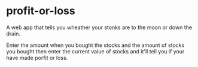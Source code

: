 # profit-or-loss
A web app that tells you wheather your stonks are to the moon or down the drain.

Enter the amount when you bought the stocks and the amount of stocks you bought then enter the current value of stocks and it'll tell you if your have made porfit or loss.

